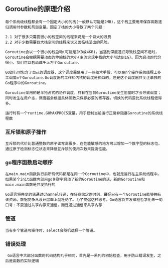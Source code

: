 ## Goroutine的原理介绍
    每个系统级线程都会有一个固定大小的的栈(一般默认可能是2MB)，这个栈主要用来保存函数递归调用时参数和局部变量。固定了栈的大小导致了两个问题：

    2.1 对于很多只需要很小的栈空间的线程来说是一个巨大的浪费
    2.2 对于少数需要巨大栈空间的线程来说又面临栈溢出的风险。

    Goroutine会以一个很小的栈启动(可能是2KB或4KB)，当遇到深度递归导致栈空间不足时，Goroutine会根据需要动态的伸缩栈的大小(主流实现中栈的大小可达到1G)。因为启动的代价很小，我们可以启动成千上万个Goroutine.

    GO运行时包含了自己的调度器，这个调度器使用了一些技术手段，可以在n个操作系统线程上多工调度m个Goroutine.Go调度器的工作和内核的调度是相似的，但是这个调度器只关注单独的Go程序中的Goroutine。

    Goroutine采用的是半抢占式的协作调度，只有在当前Goroutine发生阻塞时才会导致调度；同时发生在用户态，调度器会根据具体函数只保存必要的寄存器，切换的代码要比系统线程低得多。

    运行时有一个runtime.GOMAXPROCS变量，用于控制当前运行正常非阻塞Goroutine的系统线程数

### 互斥锁和原子操作
    互斥锁的代价比普通整数的原子读写高很多，在性能敏感的地方可以增加一个数字型的标志位，通过原子检测标志位状态来降低互斥锁的使用次数来提高性能。


### go程序函数启动顺序

	在main.main函数执行前所有代码都是在同一个Goroutine中，也就是运行在主系统线程中。如果某个init函数内部用go关键字启动了新的Goroutine的话，新的Goroutine和main.main函数是并发执行的

	Go语言将共享的值通过Channel传递，在任意给定的时刻，最好只有一个Goroutine能够拥有该资源。数据竞争从设计层面上就杜绝了。为了提倡这种思考，Go语言将并发编程哲学化未一句口号：不要通过共享内存来通信，而是通过通信来共享内存

### 管道
	
	当有多个管道可操作时，select会随机选择一个管道。

### 错误处理
  
     Go语言中大部分函数的代码结构几乎相同，首先是一系列的初始检查，用于防止错误发生，之后是函数的实际逻辑
     